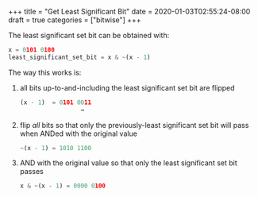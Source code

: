 +++
title = "Get Least Significant Bit"
date = 2020-01-03T02:55:24-08:00
draft = true
categories = ["bitwise"]
+++

The least significant set bit can be obtained with:

``` python
x = 0101 0100
least_significant_set_bit = x & ~(x - 1)
```

The way this works is:

1. all bits up-to-and-including the least significant set bit are flipped

    ``` python
    (x - 1)  = 0101 0011
                     →
    ```

2. flip _all_ bits so that only the previously-least significant set bit will pass when ANDed with the original value

    ``` python
    ~(x - 1) = 1010 1100
    ```

3. AND with the original value so that only the least significant set bit passes

    ``` python
    x & ~(x - 1) = 0000 0100
    ```
